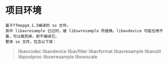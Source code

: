 # 项目环境
    基于ffmepg4.1.3编译的 so 文件。
    其中 libavresample 已过时，被 libswresample 所替换。libavdevice 可能也用不着，可以裁剪掉，即不编译它。
    整体 so 文件，包含以下库：
>   libavcodec
    libavdevice
    libavfilter
    libavformat
    libavresample
    libavutil
    libpostproc
    libswresample
    libswscale
  
# 
  